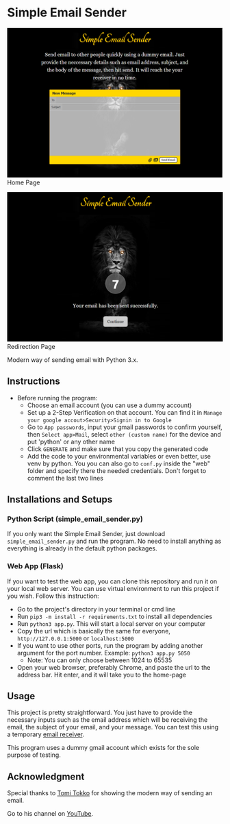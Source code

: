 # Simple Email Sender
[![home](./images/home.png)](https://github.com/Lorddickenstein/EmailSender)
Home Page

[![email_success](./images/email_success.png)](https://github.com/Lorddickenstein/EmailSender)
Redirection Page

Modern way of sending email with Python 3.x.

## Instructions
- Before running the program:
	- Choose an email account (you can use a dummy account)
	- Set up a 2-Step Verification on that account. You can find it in `Manage your google accout>Security>Signin in to Google`
	- Go to `App passwords`, input your gmail passwords to confirm yourself, then `Select app>Mail`, select `other (custom name)` for the device and put 'python' or any other name
	- Click `GENERATE` and make sure that you copy the generated code
	- Add the code to your environmental variables or even better, use venv by python. You you can also go to `conf.py` inside the "web" folder and specify there the needed credentials. Don't forget to comment the last two lines

## Installations and Setups

### Python Script (simple_email_sender.py)
If you only want the Simple Email Sender, just download `simple_email_sender.py` and run the program. No need to install anything as everything is already in the default python packages.

### Web App (Flask)
If you want to test the web app, you can clone this repository and run it on your local web server. You can use virtual environment to run this project if you wish. Follow this instruction:
- Go to the project's directory in your terminal or cmd line
- Run `pip3 -m install -r requirements.txt` to install all dependencies
- Run `python3 app.py`. This will start a local server on your computer
- Copy the url which is basically the same for everyone, `http://127.0.0.1:5000` or `localhost:5000`
- If you want to use other ports, run the program by adding another argument for the port number. Example: `python3 app.py 5050`
	- Note: You can only choose between 1024 to 65535
- Open your web browser, preferably Chrome, and paste the url to the address bar. Hit enter, and it will take you to the home-page

## Usage
This project is pretty straightforward. You just have to provide the necessary inputs such as the email address which will be receiving the email, the subject of your email, and your message. You can test this using a temporary [email receiver](temp-mail.org). 

This program uses a dummy gmail account which exists for the sole purpose of testing.

## Acknowledgment
Special thanks to [Tomi Tokko](https://github.com/tomitokko) for showing the modern way of sending an email.

Go to his channel on [YouTube](https://www.youtube.com/c/CodeWithTomi).